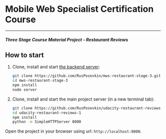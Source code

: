 # Mobile Web Specialist Certification Course
---
#### _Three Stage Course Material Project - Restaurant Reviews_

## How to start

1. Clone, install and start [the backend server](https://github.com/RusPosevkin/mws-restaurant-stage-3):
    ```bash
    git clone https://github.com/RusPosevkin/mws-restaurant-stage-3.git
    cd mws-restaurant-stage-3
    npm install
    node server
    ```
2. Clone, install and start the main project server (in a new terminal tab):
    ```bash
    git clone https://github.com/RusPosevkin/udacity-restaurant-reviews-1.git
    cd udacity-restaurant-reviews-1
    npm install
    python -m SimpleHTTPServer 8000
    ```

Open the project in your browser using url: `http://localhost:8000`.




